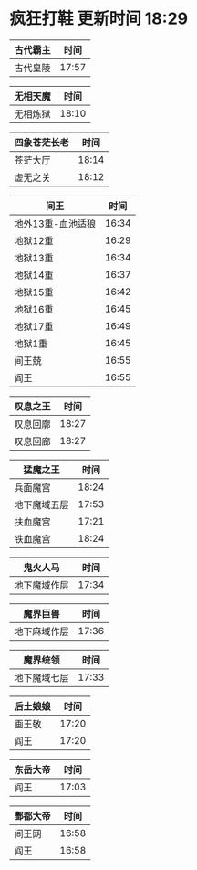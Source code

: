 # 疯狂打鞋 更新时间 18:29

| 古代霸主   | 时间    |
|--------|-------|
| 古代皇陵 | 17:57 |

| 无相天魔   | 时间    |
|--------|-------|
| 无相炼狱 | 18:10 |

| 四象苍茫长老   | 时间    |
|--------|-------|
| 苍茫大厅 | 18:14 |
| 虚无之关 | 18:12 |

| 间王   | 时间    |
|--------|-------|
| 地外13重-血池适狼 | 16:34 |
| 地狱12重 | 16:29 |
| 地狱13重 | 16:34 |
| 地狱14重 | 16:37 |
| 地狱15重 | 16:42 |
| 地狱16重 | 16:45 |
| 地狱17重 | 16:49 |
| 地狱1重 | 16:45 |
| 间王兢 | 16:55 |
| 阎王 | 16:55 |

| 叹息之王   | 时间    |
|--------|-------|
| 叹息回廓 | 18:27 |
| 叹息回廊 | 18:27 |

| 猛魔之王   | 时间    |
|--------|-------|
| 兵面魔宫 | 18:24 |
| 地下魔域五层 | 17:53 |
| 扶血魔宫 | 17:21 |
| 铁血魔宫 | 18:24 |

| 鬼火人马   | 时间    |
|--------|-------|
| 地下魔域作层 | 17:34 |

| 魔界巨兽   | 时间    |
|--------|-------|
| 地下麻域作层 | 17:36 |

| 魔界统领   | 时间    |
|--------|-------|
| 地下魔域七层 | 17:33 |

| 后土娘娘   | 时间    |
|--------|-------|
| 画王敬 | 17:20 |
| 阎王 | 17:20 |

| 东岳大帝   | 时间    |
|--------|-------|
| 阎王 | 17:03 |

| 酆都大帝   | 时间    |
|--------|-------|
| 间王网 | 16:58 |
| 阎王 | 16:58 |